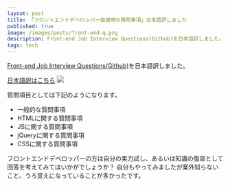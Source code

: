 ```yaml
---
layout: post
title: 「フロントエンドデベロッパー面接時の質問事項」日本語訳しました
published: true
image: /images/posts/front-end-q.png
description: Front-end Job Interview Questions(Github)を日本語訳しました。
tags: tech
---
```


[Front-end Job Interview Questions(Github)](https://github.com/h5bp/Front-end-Developer-Interview-Questions)を日本語訳しました。

[日本語訳はこちら](https://github.com/h5bp/Front-end-Developer-Interview-Questions/tree/master/Translations/Japanese) <a href="https://b.hatena.ne.jp/entry/https://github.com/darcyclarke/Front-end-Developer-Interview-Questions/tree/master/Japanese"><img src="https://b.hatena.ne.jp/entry/image/https://github.com/darcyclarke/Front-end-Developer-Interview-Questions/tree/master/Japanese"></a>

質問項目としては下記のようになります。

* 一般的な質問事項
* HTMLに関する質問事項
* JSに関する質問事項
* jQueryに関する質問事項
* CSSに関する質問事項

フロントエンドデベロッパーの方は自分の実力試し、あるいは知識の復習として回答を考えてみてはいかがでしょうか？  自分もやってみましたが案外知らないこと、うろ覚えになっていることが多かったです。
